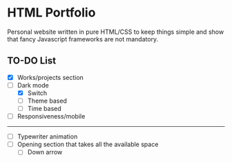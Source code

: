 # HTML Portfolio
Personal website written in pure HTML/CSS to keep things simple and show that fancy Javascript frameworks are not mandatory.

## TO-DO List
- [x] Works/projects section
- [ ] Dark mode
    - [x] Switch
    - [ ] Theme based
    - [ ] Time based
- [ ] Responsiveness/mobile
***
- [ ] Typewriter animation
- [ ] Opening section that takes all the available space
    - [ ] Down arrow
